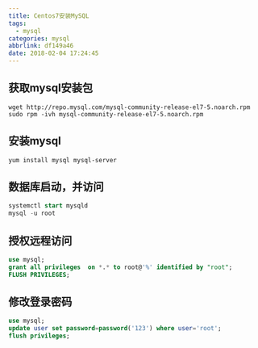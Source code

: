 ```yaml
---
title: Centos7安装MySQL
tags:
  - mysql
categories: mysql
abbrlink: df149a46
date: 2018-02-04 17:24:45
---
```


## 获取mysql安装包

<!-- more -->

```shell
wget http://repo.mysql.com/mysql-community-release-el7-5.noarch.rpm
sudo rpm -ivh mysql-community-release-el7-5.noarch.rpm
```

## 安装mysql
```shell
yum install mysql mysql-server
```
## 数据库启动，并访问
```sql
systemctl start mysqld
mysql -u root
```

## 授权远程访问
```sql
use mysql;
grant all privileges  on *.* to root@'%' identified by "root";
FLUSH PRIVILEGES;
```

## 修改登录密码
```sql
use mysql;  
update user set password=password('123') where user='root';  
flush privileges;  
```